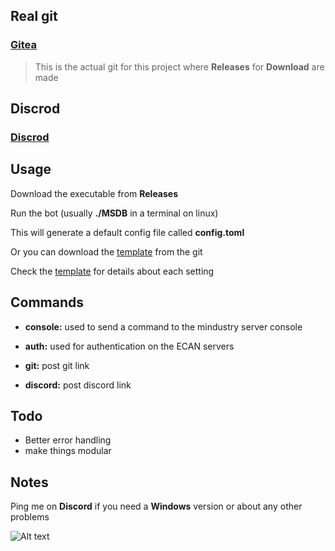 ## Real git
### [**Gitea**](https://mintyserver.net/git/poslop/Mindustry-Server-Discord-Bot)

> This is the actual git for this project where **Releases** for **Download** are made

## Discrod

### [**Discrod**](https://discord.gg/sRKCKQAdU4)

## Usage
Download the executable from **Releases**

Run the bot (usually **./MSDB** in a terminal on linux)

This will generate a default config file called **config.toml**  

Or you can download the [template](config.toml) from the git

Check the [template](config.toml) for details about each setting

## Commands

- **console:** used to send a command to the mindustry server console

- **auth:** used for authentication on the ECAN servers

- **git:** post git link

- **discord:** post discord link


## Todo
- Better error handling 
- make things modular

## Notes
 Ping me on **Discord** if you need a **Windows** version or about any other problems

![Alt text](https://cdn.discordapp.com/emojis/699037458532139068.gif?quality=lossless&size=48 "riii")